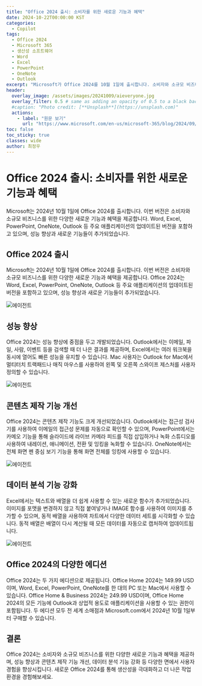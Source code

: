 ```yaml
---
title: "Office 2024 출시: 소비자를 위한 새로운 기능과 혜택"
date: 2024-10-22T00:00:00 KST
categories:
  - Copilot
tags:
  - Office 2024
  - Microsoft 365
  - 생산성 소프트웨어
  - Word
  - Excel
  - PowerPoint
  - OneNote
  - Outlook
excerpt: "Microsoft가 Office 2024를 10월 1일에 출시합니다. 소비자와 소규모 비즈니스를 위한 새로운 기능과 혜택을 확인해보세요."
header:
  overlay_image: /assets/images/20241009/aieveryone.jpg
  overlay_filter: 0.5 # same as adding an opacity of 0.5 to a black background
  #caption: "Photo credit: [**Unsplash**](https://unsplash.com)"
  actions:
    - label: "원문 보기"
      url: "https://www.microsoft.com/en-us/microsoft-365/blog/2024/09/30/office-2024-for-consumers-available-october-1/"
toc: false
toc_sticky: true
classes: wide
author: 최정우
---
```


# Office 2024 출시: 소비자를 위한 새로운 기능과 혜택

Microsoft는 2024년 10월 1일에 Office 2024를 출시합니다. 이번 버전은 소비자와 소규모 비즈니스를 위한 다양한 새로운 기능과 혜택을 제공합니다. Word, Excel, PowerPoint, OneNote, Outlook 등 주요 애플리케이션의 업데이트된 버전을 포함하고 있으며, 성능 향상과 새로운 기능들이 추가되었습니다.

## Office 2024 출시

Microsoft는 2024년 10월 1일에 Office 2024를 출시합니다. 이번 버전은 소비자와 소규모 비즈니스를 위한 다양한 새로운 기능과 혜택을 제공합니다. Office 2024는 Word, Excel, PowerPoint, OneNote, Outlook 등 주요 애플리케이션의 업데이트된 버전을 포함하고 있으며, 성능 향상과 새로운 기능들이 추가되었습니다.

![에이전트](/mwkorea/assets/images/20241022/Image-1-Apps.webp)

## 성능 향상

Office 2024는 성능 향상에 중점을 두고 개발되었습니다. Outlook에서는 이메일, 파일, 사람, 이벤트 등을 검색할 때 더 나은 결과를 제공하며, Excel에서는 여러 워크북을 동시에 열어도 빠른 성능을 유지할 수 있습니다. Mac 사용자는 Outlook for Mac에서 멀티터치 트랙패드나 매직 마우스를 사용하여 왼쪽 및 오른쪽 스와이프 제스처를 사용자 정의할 수 있습니다.

![에이전트](/mwkorea/assets/images/20241022/Image-2-Outlook-Search.webp)

## 콘텐츠 제작 기능 개선

Office 2024는 콘텐츠 제작 기능도 크게 개선되었습니다. Outlook에서는 접근성 검사기를 사용하여 이메일의 접근성 문제를 자동으로 확인할 수 있으며, PowerPoint에서는 카메오 기능을 통해 슬라이드에 라이브 카메라 피드를 직접 삽입하거나 녹화 스튜디오를 사용하여 내레이션, 애니메이션, 전환 및 잉킹을 녹화할 수 있습니다. OneNote에서는 전체 화면 펜 중심 보기 기능을 통해 화면 전체를 잉킹에 사용할 수 있습니다.

![에이전트](/mwkorea/assets/images/20241022/Image-3-PowerPoint-Cameo.webp)

## 데이터 분석 기능 강화

Excel에서는 텍스트와 배열을 더 쉽게 사용할 수 있는 새로운 함수가 추가되었습니다. 이미지를 포맷을 변경하지 않고 직접 붙여넣거나 IMAGE 함수를 사용하여 이미지를 추가할 수 있으며, 동적 배열을 사용하여 차트에서 다양한 데이터 세트를 시각화할 수 있습니다. 동적 배열은 배열이 다시 계산될 때 모든 데이터를 자동으로 캡처하여 업데이트됩니다.

![에이전트](/mwkorea/assets/images/20241022/Image-4-Excel-Arrays.webp)

## Office 2024의 다양한 에디션

Office 2024는 두 가지 에디션으로 제공됩니다. Office Home 2024는 149.99 USD이며, Word, Excel, PowerPoint, OneNote를 한 대의 PC 또는 Mac에서 사용할 수 있습니다. Office Home & Business 2024는 249.99 USD이며, Office Home 2024의 모든 기능에 Outlook과 상업적 용도로 애플리케이션을 사용할 수 있는 권한이 포함됩니다. 두 에디션 모두 전 세계 소매점과 Microsoft.com에서 2024년 10월 1일부터 구매할 수 있습니다.

## 결론

Office 2024는 소비자와 소규모 비즈니스를 위한 다양한 새로운 기능과 혜택을 제공하며, 성능 향상과 콘텐츠 제작 기능 개선, 데이터 분석 기능 강화 등 다양한 면에서 사용자 경험을 향상시킵니다. 새로운 Office 2024를 통해 생산성을 극대화하고 더 나은 작업 환경을 경험해보세요.


